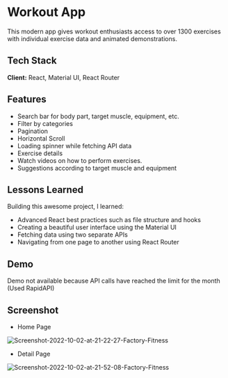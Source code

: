 
# Workout App 

This modern app gives workout enthusiasts access to over 1300 exercises with individual exercise data and animated demonstrations. 
## Tech Stack

**Client:** React, Material UI, React Router




## Features

- Search bar for body part, target muscle, equipment, etc.
- Filter by categories
- Pagination
- Horizontal Scroll
- Loading spinner while fetching API data
- Exercise details
- Watch videos on how to perform exercises.
- Suggestions according to target muscle and equipment




## Lessons Learned

Building this awesome project, I learned:

- Advanced React best practices such as file structure and hooks
- Creating a beautiful user interface using the Material UI 
- Fetching data using two separate APIs
- Navigating from one page to another using React Router

## Demo

Demo not available because API calls have reached the limit for the month (Used RapidAPI) 

## Screenshot

- Home Page
<img src="https://i.ibb.co/58BfLsc/Screenshot-2022-10-02-at-21-22-27-Factory-Fitness.png" alt="Screenshot-2022-10-02-at-21-22-27-Factory-Fitness" border="0">

- Detail Page
<img src="https://i.ibb.co/S5Fw0nB/Screenshot-2022-10-02-at-21-52-08-Factory-Fitness.png" alt="Screenshot-2022-10-02-at-21-52-08-Factory-Fitness" border="0">
